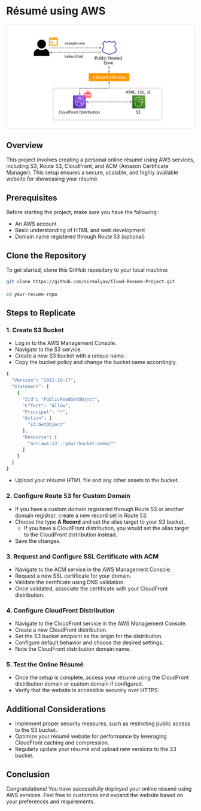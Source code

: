 # Résumé using AWS

![alt text](aws.png)

## Overview

This project involves creating a personal online résumé using AWS services, including S3, Route 53, CloudFront, and ACM (Amazon Certificate Manager). This setup ensures a secure, scalable, and highly available website for showcasing your résumé.

## Prerequisites

Before starting the project, make sure you have the following:

- An AWS account
- Basic understanding of HTML and web development
- Domain name registered through Route 53 (optional)

## Clone the Repository

To get started, clone this GitHub repository to your local machine:

```bash
git clone https://github.com/nirmalyax/Cloud-Resume-Project.git

cd your-resume-repo
```

## Steps to Replicate

### 1. Create S3 Bucket

- Log in to the AWS Management Console.
- Navigate to the S3 service.
- Create a new S3 bucket with a unique name.
- Copy the bucket policy and change the bucket name accordingly.

```bash
{
  "Version": "2012-10-17",
  "Statement": [
    {
      "Sid": "PublicReadGetObject",
      "Effect": "Allow",
      "Principal": "*",
      "Action": [
        "s3:GetObject"
      ],
      "Resource": [
        "arn:aws:s3:::your-bucket-name/*"
      ]
    }
  ]
}
```

- Upload your résumé HTML file and any other assets to the bucket.

### 2. Configure Route 53 for Custom Domain

- If you have a custom domain registered through Route 53 or another domain registrar, create a new record set in Route 53.
- Choose the type **A Record** and set the alias target to your S3 bucket.
  - If you have a CloudFront distribution, you would set the alias target to the CloudFront distribution instead.
- Save the changes.

### 3. Request and Configure SSL Certificate with ACM

- Navigate to the ACM service in the AWS Management Console.
- Request a new SSL certificate for your domain.
- Validate the certificate using DNS validation.
- Once validated, associate the certificate with your CloudFront distribution.

### 4. Configure CloudFront Distribution

- Navigate to the CloudFront service in the AWS Management Console.
- Create a new CloudFront distribution.
- Set the S3 bucket endpoint as the origin for the distribution.
- Configure default behavior and choose the desired settings.
- Note the CloudFront distribution domain name.

### 5. Test the Online Résumé

- Once the setup is complete, access your résumé using the CloudFront distribution domain or custom domain if configured.
- Verify that the website is accessible securely over HTTPS.

## Additional Considerations

- Implement proper security measures, such as restricting public access to the S3 bucket.
- Optimize your résumé website for performance by leveraging CloudFront caching and compression.
- Regularly update your résumé and upload new versions to the S3 bucket.

## Conclusion

Congratulations! You have successfully deployed your online résumé using AWS services. Feel free to customize and expand the website based on your preferences and requirements.
